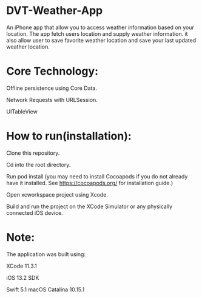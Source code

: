 # DVT-Weather-App
An iPhone app that allow you to access weather information based on your location. The app fetch users location and supply weather information. it also allow user to save favorite weather location and save your last updated weather location.

# Core Technology:
Offline persistence using Core Data.

Network Requests with URLSession.

UITableView

# How to run(installation):
Clone this repository.

Cd into the root directory.

Run pod install (you may need to install Cocoapods if you do not already have it installed. See https://cocoapods.org/ for installation guide.)

Open xcworkspace project using Xcode.

Build and run the project on the XCode Simulator or any physically connected iOS device.

# Note:
The application was built using:

XCode 11.3.1

iOS 13.2 SDK

Swift 5.1
macOS Catalina 10.15.1
